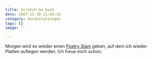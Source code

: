 ```yaml
---
title: Scratch me back
date: 2007-11-10 21:43:33
category: Veranstaltungen
tags: []
image: ''

---
```


Morgen wird es wieder einen [Poetry Slam](http://www.planetslam.de/munichslam.php) geben, auf dem ich wieder Platten auflegen werden. Ich freue mich schon.
